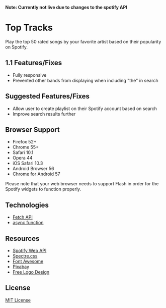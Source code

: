 **Note: Currently not live due to changes to the spotify API**

# Top Tracks
Play the top 50 rated songs by your favorite artist based on their popularity on Spotify.

## 1.1 Features/Fixes
* Fully responsive
* Prevented other bands from displaying when including "the" in search

## Suggested Features/Fixes
* Allow user to create playlist on their Spotify account based on search
* Improve search results further

## Browser Support
* Firefox 52+
* Chrome 55+
* Safari 10.1
* Opera 44
* iOS Safari 10.3
* Android Browser 56
* Chrome for Android 57

Please note that your web browser needs to support Flash in order for the Spotify widgets to function properly.

## Technologies
* [Fetch API](https://developer.mozilla.org/en-US/docs/Web/API/Fetch_API)
* [async function](https://developer.mozilla.org/en-US/docs/Web/JavaScript/Reference/Statements/async_function)

## Resources
* [Spotify Web API](https://developer.spotify.com/web-api/)
* [Spectre.css](https://github.com/picturepan2/spectre)
* [Font Awesome](http://fontawesome.io)
* [Pixabay](https://pixabay.com)
* [Free Logo Design](https://www.freelogodesign.org)

## License
[MIT License](https://github.com/JazzBrotha/top-tracks/blob/master/LICENSE)
